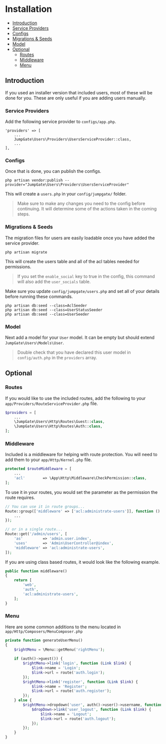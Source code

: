 # Installation

- [Introduction](#introduction)
- [Service Providers](#service-providers)
- [Configs](#configs)
- [Migrations & Seeds](#migrations-seeds)
- [Model](#model)
- [Optional](#optional)
    - [Routes](#routes)
    - [Middleware](#middleware)
    - [Menu](#Menu)

<a name="introduction"></a>
## Introduction
If you used an installer version that included users, most of these will be done for you.  These are only useful if you are 
adding users manually.

<a name="service-providers"></a>
### Service Providers
Add the following service provider to ``configs/app.php``.

```
'providers' => [
    ...
    JumpGate\Users\Providers\UsersServiceProvider::class,
    ...
],
```

<a name="configs"></a>
### Configs
Once that is done, you can publish the configs.

`php artisan vendor:publish --provider="JumpGate\Users\Providers\UsersServiceProvider"`

This will create a `users.php` in your `config/jumpgate/` folder.

> Make sure to make any changes you need to the config before continuing.  It will determine some of the actions taken in 
the coming steps.

<a name="migrations-seeds"></a>
### Migrations & Seeds
The migration files for users are easily loadable once you have added the service provider.

`php artisan migrate`

This will create the users table and all of the acl tables needed for permissions.

> If you set the `enable_social` key to true in the config, this command will also add the `user_socials` table.

Make sure you update `config/jumpgate/users.php` and set all of your details before running these commands.

```
php artisan db:seed --class=AclSeeder
php artisan db:seed --class=UserStatusSeeder
php artisan db:seed --class=UserSeeder
```

<a name="model"></a>
### Model
Next add a model for your `User` model.  It can be empty but should extend `JumpGate\Users\Models\User`.

> Double check that you have declared this user model in `config/auth.php` in the `providers` array.

<a name="optional"></a>
## Optional
<a name="routes"></a>
### Routes
If you would like to use the included routes, add the following to your `app/Providers/RouteServiceProvider.php` file.

```php
$providers = [
    ...
    \JumpGate\Users\Http\Routes\Guest::class,
    \JumpGate\Users\Http\Routes\Auth::class,
];
```

<a name="middleware"></a>
### Middleware
Included is a middleware for helping with route protection.  You will need to add them to your ``app/Http/Kernel.php``
file.

```php
protected $routeMiddleware = [
    ...
    'acl'        => \App\Http\Middleware\CheckPermission::class,
];
```

To use it in your routes, you would set the parameter as the permission the route requires.

```php
// You can use it in route groups...
Route::group(['middleware' => ['acl:administrate-users']], function () {
    ...
});

// or in a single route...    
Route::get('/admin/users', [
    'as'         => 'admin.user.index',
    'uses'       => 'Admin\UserController@index',
    'middleware' => 'acl:administrate-users',
]);
```

If you are using class based routes, it would look like the following example.

```php
public function middleware()
{
    return [
        'web',
        'auth',
        'acl:administrate-users',
    ];
}
```

<a name="menu"></a>
### Menu
Here are some common additions to the menu located in `app/Http/Composers/MenuComposer.php`

```php
private function generateUserMenu()
{
    $rightMenu = \Menu::getMenu('rightMenu');
    
    if (auth()->guest()) {
        $rightMenu->link('login', function (Link $link) {
            $link->name = 'Login';
            $link->url = route('auth.login');
        });
        $rightMenu->link('register', function (Link $link) {
            $link->name = 'Register';
            $link->url = route('auth.register');
        });
    } else {
        $rightMenu->dropdown('user', auth()->user()->username, function (DropDown $dropDown) {
            $dropDown->link('user_logout', function (Link $link) {
                $link->name = 'Logout';
                $link->url = route('auth.logout');
            });
        });
    }
}
```
